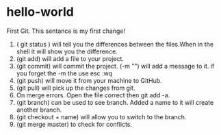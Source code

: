 # hello-world
First Git.
This sentance is my first change!
1. ( git status ) will tell you the differences between the files.When in the
  shell it will show you the difference.
2. (git add) will add a file to your project.
3. (git commit) will commit the project. (-m "") will add a message to it. if
    you forget the -m the use esc :wq
4. (git push) will move it from your machine to GitHub.
5. (git pull) will pick up the changes from git.
6. On merge errors. Open the file correct then git add -a.
7. (git branch) can be used to see branch. Added a name to it will create
    another branch.
8. (git checkout + name) will allow you to switch to the branch.
9. (git merge master) to check for conflicts.
